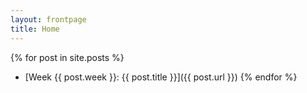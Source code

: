 ```yaml
---
layout: frontpage
title: Home
---
```


{% for post in site.posts %}
* [Week {{ post.week }}: {{ post.title }}]({{ post.url }})
{% endfor %}
